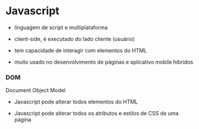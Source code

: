 # Javascript

* linguagem de script e multiplataforma

* client-side, é executado do lado cliente (usuário)

* tem capacidade de interagir com elementos do HTML

* muito usado no desenvolvimento de páginas e aplicativo mobile híbridos

### DOM

Document Object Model

* Javascript pode alterar todos elementos do HTML

* Javascript pode alterar todos os atributos e estilos de CSS de uma página